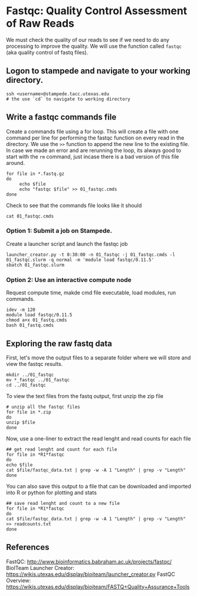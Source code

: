 # Fastqc: Quality Control Assessment of Raw Reads

We must check the quality of our reads to see if we need to do any processing to improve the quality. We will use the function called `fastqc` (aka quality control of fastq files).

## Logon to stampede and navigate to your working directory. 

~~~ {.bash}
ssh <username>@stampede.tacc.utexas.edu
# the use `cd` to navigate to working directory
~~~

## Write a fastqc commands file 

Create a commands file using a for loop. This will create a file with one command per line for performing the fastqc function on every read in the directory. We use the `>>` function to append the new line to the existing file. In case we made an error and are rerunning the loop, its always good to start with the `rm` command, just incase there is a bad version of this file around.

~~~ {.bash}
for file in *.fastq.gz
do
     echo $file
     echo "fastqc $file" >> 01_fastqc.cmds
done
~~~

Check to see that the commands file looks like it should

~~~ {.bash}
cat 01_fastqc.cmds
~~~

### Option 1: Submit a job on Stampede.
Create a launcher script and launch the fastqc job

~~~ {.bash}
launcher_creator.py -t 0:30:00 -n 01_fastqc -j 01_fastqc.cmds -l 01_fastqc.slurm -q normal -m 'module load fastqc/0.11.5'
sbatch 01_fastqc.slurm
~~~

### Option 2: Use an interactive compute node
Request compute time, makde cmd file executable, load modules, run commands.

~~~ {.bash}
idev -m 120
module load fastqc/0.11.5
chmod a+x 01_fastq.cmds
bash 01_fastq.cmds
~~~


## Exploring the raw fastq data

First, let's move the output files to a separate folder where we will store and view the fastqc results.

~~~ {.bash}
mkdir ../01_fastqc
mv *_fastqc ../01_fastqc
cd ../01_fastqc
~~~

To view the text files from the fastq output, first unzip the zip file

~~~ {.bash}
# unzip all the fastqc files 
for file in *.zip
do
unzip $file
done
~~~


Now, use a one-liner to extract the read lenght and read counts for each file

~~~ {.bash}
## get read lenght and count for each file
for file in *R1*fastqc
do
echo $file
cat $file/fastqc_data.txt | grep -w -A 1 "Length" | grep -v "Length"
done
~~~

You can also save this output to a file that can be downloaded and imported into R or python for plotting and stats

~~~ {.bash}
## save read lenght and count to a new file
for file in *R1*fastqc
do
cat $file/fastqc_data.txt | grep -w -A 1 "Length" | grep -v "Length" >> readcounts.txt
done
~~~

## References
FastQC: http://www.bioinformatics.babraham.ac.uk/projects/fastqc/
BioITeam Launcher Creator: https://wikis.utexas.edu/display/bioiteam/launcher_creator.py
FastQC Overview: https://wikis.utexas.edu/display/bioiteam/FASTQ+Quality+Assurance+Tools
